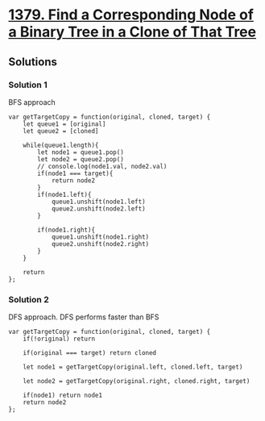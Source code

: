 # [1379. Find a Corresponding Node of a Binary Tree in a Clone of That Tree](https://leetcode.com/problems/find-a-corresponding-node-of-a-binary-tree-in-a-clone-of-that-tree/)

## Solutions

### Solution 1

BFS approach

```
var getTargetCopy = function(original, cloned, target) {
    let queue1 = [original]
    let queue2 = [cloned]
    
    while(queue1.length){
        let node1 = queue1.pop()
        let node2 = queue2.pop()
        // console.log(node1.val, node2.val)
        if(node1 === target){
            return node2
        }
        if(node1.left){
            queue1.unshift(node1.left)
            queue2.unshift(node2.left)
        }
        
        if(node1.right){
            queue1.unshift(node1.right)
            queue2.unshift(node2.right)
        }
    }
    
    return
};
```

### Solution 2

DFS approach. DFS performs faster than BFS

```
var getTargetCopy = function(original, cloned, target) {
    if(!original) return
    
    if(original === target) return cloned
    
    let node1 = getTargetCopy(original.left, cloned.left, target)
    
    let node2 = getTargetCopy(original.right, cloned.right, target)
    
    if(node1) return node1
    return node2
};
```